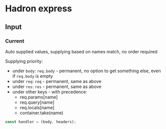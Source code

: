 # Hadron express

## Input

### Current

Auto supplied values, supplying based on names match, no order required

Supplying priority:

* under `body`: `req.body` - permanent, no option to get something else, even if `req.body` is empty
* under `req`: `req` - permanent, same as above
* under `res`: `res` - permanent, same as above
* under other keys - with precedence:
  * req.params[name]
  * req.query[name]
  * req.locals[name]
  * container.take(name)

```javascript
const handler = (body, headers);
```
